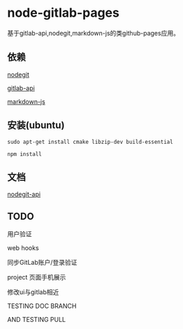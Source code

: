 # node-gitlab-pages

基于gitlab-api,nodegit,markdown-js的类github-pages应用。

## 依赖

[nodegit](https://github.com/nodegit/nodegit)

[gitlab-api](https://github.com/gitlabhq/gitlabhq/tree/master/doc/api)

[markdown-js](https://github.com/evilstreak/markdown-js)

## 安装(ubuntu)

    sudo apt-get install cmake libzip-dev build-essential

    npm install

## 文档

[nodegit-api](http://www.nodegit.org/nodegit/)

## TODO

用户验证

web hooks

同步GitLab账户/登录验证

project 页面手机展示

修改ui与gitlab相近

TESTING DOC BRANCH

AND TESTING PULL